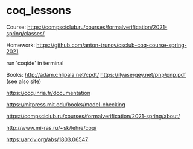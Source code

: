 # coq_lessons

Course:
https://compsciclub.ru/courses/formalverification/2021-spring/classes/


Homework:
https://github.com/anton-trunov/csclub-coq-course-spring-2021



run 'coqide' in terminal



Books:
http://adam.chlipala.net/cpdt/
https://ilyasergey.net/pnp/pnp.pdf  (see also site)



https://coq.inria.fr/documentation

https://mitpress.mit.edu/books/model-checking

https://compsciclub.ru/courses/formalverification/2021-spring/about/

http://www.mi-ras.ru/~sk/lehre/coq/

https://arxiv.org/abs/1803.06547

